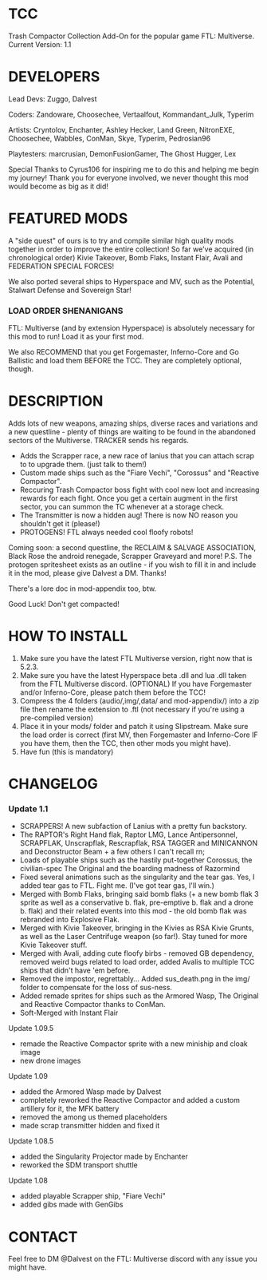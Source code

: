 # TCC

Trash Compactor Collection Add-On for the popular game FTL: Multiverse.
Current Version: 1.1

# DEVELOPERS

Lead Devs: Zuggo, Dalvest

Coders: Zandoware, Choosechee, Vertaalfout, Kommandant_Julk, Typerim

Artists: Cryntolov, Enchanter, Ashley Hecker, Land Green, NitronEXE, Choosechee, Wabbles, ConMan, Skye, Typerim, Pedrosian96

Playtesters: marcrusian, DemonFusionGamer, The Ghost Hugger, Lex

Special Thanks to Cyrus106 for inspiring me to do this and helping me begin my journey! Thank you for everyone involved, we never thought this mod would become as big as it did!

# FEATURED MODS

A "side quest" of ours is to try and compile similar high quality mods together in order to improve the entire collection! So far we've acquired (in chronological order) Kivie Takeover, Bomb Flaks, Instant Flair, Avali and FEDERATION SPECIAL FORCES! 

We also ported several ships to Hyperspace and MV, such as the Potential, Stalwart Defense and Sovereign Star!

### LOAD ORDER SHENANIGANS

FTL: Multiverse (and by extension Hyperspace) is absolutely necessary for this mod to run! Load it as your first mod.

We also RECOMMEND that you get Forgemaster, Inferno-Core and Go Ballistic and load them BEFORE the TCC. They are completely optional, though.

# DESCRIPTION

Adds lots of new weapons, amazing ships, diverse races and variations and a new questline - plenty of things are waiting to be found in the abandoned sectors of the Multiverse.
TRACKER sends his regards.

- Adds the Scrapper race, a new race of lanius that you can attach scrap to to upgrade them. (just talk to them!)
- Custom made ships such as the "Fiare Vechi", "Corossus" and "Reactive Compactor". 
- Reccuring Trash Compactor boss fight with cool new loot and increasing rewards for each fight. Once you get a certain augment in the first sector, you can summon the TC whenever at a storage check.
- The Transmitter is now a hidden aug! There is now NO reason you shouldn't get it (please!)
- PROTOGENS! FTL always needed cool floofy robots!

Coming soon: a second questline, the RECLAIM & SALVAGE ASSOCIATION, Black Rose the android renegade, Scrapper Graveyard and more!
P.S. The protogen spritesheet exists as an outline - if you wish to fill it in and include it in the mod, please give Dalvest a DM. Thanks! 

There's a lore doc in mod-appendix too, btw.

Good Luck! Don't get compacted!

# HOW TO INSTALL

1.  Make sure you have the latest FTL Multiverse version, right now that is 5.2.3.
2.  Make sure you have the latest Hyperspace beta .dll and lua .dll taken from the FTL Multiverse discord.
(OPTIONAL) If you have Forgemaster and/or Inferno-Core, please patch them before the TCC!
3.  Compress the 4 folders (audio/,img/,data/ and mod-appendix/) into a zip file then rename the extension to .ftl (not necessary if you're using a pre-compiled version)
4.  Place it in your mods/ folder and patch it using Slipstream. Make sure the load order is correct (first MV, then Forgemaster and Inferno-Core IF you have them, then the TCC, then other mods you might have).
5.  Have fun (this is mandatory)

# CHANGELOG

### Update 1.1
- SCRAPPERS! A new subfaction of Lanius with a pretty fun backstory.
- The RAPTOR's Right Hand flak, Raptor LMG, Lance Antipersonnel, SCRAPFLAK, Unscrapflak, Rescrapflak, RSA TAGGER and MINICANNON and Deconstructor Beam + a few others I can't recall rn;
- Loads of playable ships such as the hastily put-together Corossus, the civilian-spec The Original and the boarding madness of Razormind
- Fixed several animations such as the singularity and the tear gas. Yes, I added tear gas to FTL. Fight me. (I've got tear gas, I'll win.)
- Merged with Bomb Flaks, bringing said bomb flaks (+ a new bomb flak 3 sprite as well as a conservative b. flak, pre-emptive b. flak and a drone b. flak) and their related events into this mod - the old bomb flak was rebranded into Explosive Flak.
- Merged with Kivie Takeover, bringing in the Kivies as RSA Kivie Grunts, as well as the Laser Centrifuge weapon (so far!). Stay tuned for more Kivie Takeover stuff.
- Merged with Avali, adding cute floofy birbs - removed GB dependency, removed weird bugs related to load order, added Avalis to multiple TCC ships that didn't have 'em before.
- Removed the impostor, regrettably... Added sus_death.png in the img/ folder to compensate for the loss of sus-ness.
- Added remade sprites for ships such as the Armored Wasp, The Original and Reactive Compactor thanks to ConMan.
- Soft-Merged with Instant Flair

Update 1.09.5
- remade the Reactive Compactor sprite with a new miniship and cloak image
- new drone images

Update 1.09
- added the Armored Wasp made by Dalvest
- completely reworked the Reactive Compactor and added a custom artillery for it, the MFK battery
- removed the among us themed placeholders
- made scrap transmitter hidden and fixed it

Update 1.08.5
- added the Singularity Projector made by Enchanter
- reworked the SDM transport shuttle

Update 1.08
- added playable Scrapper ship, "Fiare Vechi"
- added gibs made with GenGibs

# CONTACT

Feel free to DM @Dalvest on the FTL: Multiverse discord with any issue you might have.